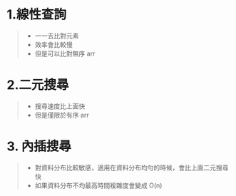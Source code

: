 # 1.線性查詢
> * 一一去比對元素
> * 效率會比較慢
> * 但是可以比對無序 arr
# 2.二元搜尋
> * 搜尋速度比上面快
> * 但是僅限於有序 arr
# 3. 內插搜尋
> * 對資料分布比較敏感，適用在資料分布均勻的時候，會比上面二元搜尋快
> * 如果資料分布不均最高時間複雜度會變成 O(n)
